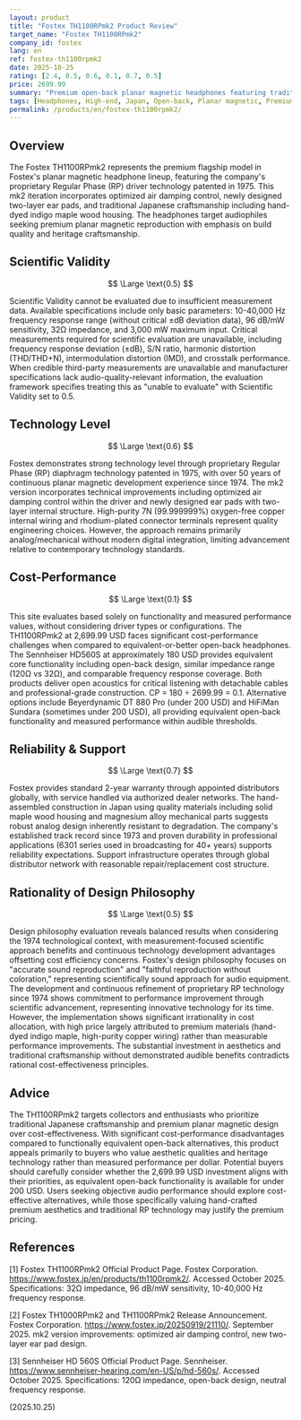 ```yaml
---
layout: product
title: "Fostex TH1100RPmk2 Product Review"
target_name: "Fostex TH1100RPmk2"
company_id: fostex
lang: en
ref: fostex-th1100rpmk2
date: 2025-10-25
rating: [2.4, 0.5, 0.6, 0.1, 0.7, 0.5]
price: 2699.99
summary: "Premium open-back planar magnetic headphones featuring traditional Japanese craftsmanship and RP driver technology with mk2 improvements in driver optimization and ear pad design."
tags: [Headphones, High-end, Japan, Open-back, Planar magnetic, Premium]
permalink: /products/en/fostex-th1100rpmk2/
---
```

## Overview

The Fostex TH1100RPmk2 represents the premium flagship model in Fostex's planar magnetic headphone lineup, featuring the company's proprietary Regular Phase (RP) driver technology patented in 1975. This mk2 iteration incorporates optimized air damping control, newly designed two-layer ear pads, and traditional Japanese craftsmanship including hand-dyed indigo maple wood housing. The headphones target audiophiles seeking premium planar magnetic reproduction with emphasis on build quality and heritage craftsmanship.

## Scientific Validity

$$ \Large \text{0.5} $$

Scientific Validity cannot be evaluated due to insufficient measurement data. Available specifications include only basic parameters: 10-40,000 Hz frequency response range (without critical ±dB deviation data), 96 dB/mW sensitivity, 32Ω impedance, and 3,000 mW maximum input. Critical measurements required for scientific evaluation are unavailable, including frequency response deviation (±dB), S/N ratio, harmonic distortion (THD/THD+N), intermodulation distortion (IMD), and crosstalk performance. When credible third-party measurements are unavailable and manufacturer specifications lack audio-quality-relevant information, the evaluation framework specifies treating this as "unable to evaluate" with Scientific Validity set to 0.5.

## Technology Level

$$ \Large \text{0.6} $$

Fostex demonstrates strong technology level through proprietary Regular Phase (RP) diaphragm technology patented in 1975, with over 50 years of continuous planar magnetic development experience since 1974. The mk2 version incorporates technical improvements including optimized air damping control within the driver and newly designed ear pads with two-layer internal structure. High-purity 7N (99.999999%) oxygen-free copper internal wiring and rhodium-plated connector terminals represent quality engineering choices. However, the approach remains primarily analog/mechanical without modern digital integration, limiting advancement relative to contemporary technology standards.

## Cost-Performance

$$ \Large \text{0.1} $$

This site evaluates based solely on functionality and measured performance values, without considering driver types or configurations. The TH1100RPmk2 at 2,699.99 USD faces significant cost-performance challenges when compared to equivalent-or-better open-back headphones. The Sennheiser HD560S at approximately 180 USD provides equivalent core functionality including open-back design, similar impedance range (120Ω vs 32Ω), and comparable frequency response coverage. Both products deliver open acoustics for critical listening with detachable cables and professional-grade construction. CP = 180 ÷ 2699.99 = 0.1. Alternative options include Beyerdynamic DT 880 Pro (under 200 USD) and HiFiMan Sundara (sometimes under 200 USD), all providing equivalent open-back functionality and measured performance within audible thresholds.

## Reliability & Support

$$ \Large \text{0.7} $$

Fostex provides standard 2-year warranty through appointed distributors globally, with service handled via authorized dealer networks. The hand-assembled construction in Japan using quality materials including solid maple wood housing and magnesium alloy mechanical parts suggests robust analog design inherently resistant to degradation. The company's established track record since 1973 and proven durability in professional applications (6301 series used in broadcasting for 40+ years) supports reliability expectations. Support infrastructure operates through global distributor network with reasonable repair/replacement cost structure.

## Rationality of Design Philosophy

$$ \Large \text{0.5} $$

Design philosophy evaluation reveals balanced results when considering the 1974 technological context, with measurement-focused scientific approach benefits and continuous technology development advantages offsetting cost efficiency concerns. Fostex's design philosophy focuses on "accurate sound reproduction" and "faithful reproduction without coloration," representing scientifically sound approach for audio equipment. The development and continuous refinement of proprietary RP technology since 1974 shows commitment to performance improvement through scientific advancement, representing innovative technology for its time. However, the implementation shows significant irrationality in cost allocation, with high price largely attributed to premium materials (hand-dyed indigo maple, high-purity copper wiring) rather than measurable performance improvements. The substantial investment in aesthetics and traditional craftsmanship without demonstrated audible benefits contradicts rational cost-effectiveness principles.

## Advice

The TH1100RPmk2 targets collectors and enthusiasts who prioritize traditional Japanese craftsmanship and premium planar magnetic design over cost-effectiveness. With significant cost-performance disadvantages compared to functionally equivalent open-back alternatives, this product appeals primarily to buyers who value aesthetic qualities and heritage technology rather than measured performance per dollar. Potential buyers should carefully consider whether the 2,699.99 USD investment aligns with their priorities, as equivalent open-back functionality is available for under 200 USD. Users seeking objective audio performance should explore cost-effective alternatives, while those specifically valuing hand-crafted premium aesthetics and traditional RP technology may justify the premium pricing.

## References

[1] Fostex TH1100RPmk2 Official Product Page. Fostex Corporation. https://www.fostex.jp/en/products/th1100rpmk2/. Accessed October 2025. Specifications: 32Ω impedance, 96 dB/mW sensitivity, 10-40,000 Hz frequency response.

[2] Fostex TH1000RPmk2 and TH1100RPmk2 Release Announcement. Fostex Corporation. https://www.fostex.jp/20250919/21110/. September 2025. mk2 version improvements: optimized air damping control, new two-layer ear pad design.

[3] Sennheiser HD 560S Official Product Page. Sennheiser. https://www.sennheiser-hearing.com/en-US/p/hd-560s/. Accessed October 2025. Specifications: 120Ω impedance, open-back design, neutral frequency response.

(2025.10.25)